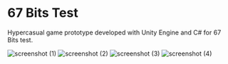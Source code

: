 # 67 Bits Test
Hypercasual game prototype developed with Unity Engine and C# for 67 Bits test.

![screenshot (1)](https://github.com/gabrieljacintho/67-bits-test/assets/64656746/d52c2044-a4b5-4707-8e29-d5af31d4aa16)
![screenshot (2)](https://github.com/gabrieljacintho/67-bits-test/assets/64656746/50efe134-216f-4b6f-9b6a-49e9df3efc85)
![screenshot (3)](https://github.com/gabrieljacintho/67-bits-test/assets/64656746/95e93049-a86f-467a-bbe8-eee3416fecfe)
![screenshot (4)](https://github.com/gabrieljacintho/67-bits-test/assets/64656746/f79c3115-cb7f-4435-9308-a8150f14b176)
